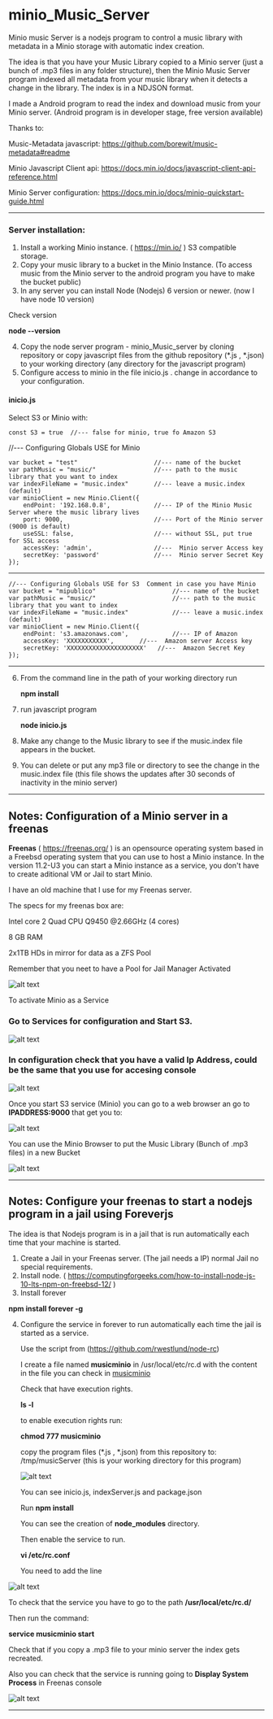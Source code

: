 # minio_Music_Server
Minio music Server is a nodejs program to control a music library with metadata in a Minio storage with automatic index creation.

The idea is that you have your Music Library copied to a Minio server (just a bunch of .mp3 files in any folder structure), then the Minio Music Server program indexed all metadata from your music library when it detects a change in the library. The index is in a NDJSON format.

I made a Android program to read the index and download music from your Minio server. (Android program is in developer stage, free version available)

Thanks to:

Music-Metadata javascript:  https://github.com/borewit/music-metadata#readme

Minio Javascript Client api: https://docs.min.io/docs/javascript-client-api-reference.html

Minio Server configuration: https://docs.min.io/docs/minio-quickstart-guide.html


----------------------
### Server installation:

1. Install a working Minio instance. ( https://min.io/ ) S3 compatible storage.
2. Copy your music library to a bucket in the Minio Instance. (To access music from the Minio server to the android program you have to make the bucket public)
3. In any server you can install Node (Nodejs) 6 version or newer. (now I have node 10 version)

Check version

  **node --version**

4. Copy the node server program - minio_Music_server by cloning repository or copy javascript files from the github repository (*.js , *.json) to your working directory (any directory for the javascript program)
5. Configure access to minio in the file inicio.js .  change in accordance to your configuration.

#### inicio.js

Select S3 or Minio with:

    const S3 = true  //--- false for minio, true fo Amazon S3


//--- Configuring Globals USE for Minio

    var bucket = "test"                     //--- name of the bucket
    var pathMusic = "music/"                //--- path to the music library that you want to index
    var indexFileName = "music.index"       //--- leave a music.index (default)
    var minioClient = new Minio.Client({
        endPoint: '192.168.0.8',            //--- IP of the Minio Music Server where the music library lives
        port: 9000,                         //--- Port of the Minio server (9000 is default)
        useSSL: false,                      //--- without SSL, put true for SSL access
        accessKey: 'admin',                 //---  Minio server Access key
        secretKey: 'password'               //---  Minio server Secret Key
    });

----------------

    //--- Configuring Globals USE for S3  Comment in case you have Minio
    var bucket = "mipublico"                     //--- name of the bucket
    var pathMusic = "music/"                     //--- path to the music library that you want to index
    var indexFileName = "music.index"            //--- leave a music.index (default)
    var minioClient = new Minio.Client({
        endPoint: 's3.amazonaws.com',            //--- IP of Amazon
        accessKey: 'XXXXXXXXXXX',       //---  Amazon server Access key
        secretKey: 'XXXXXXXXXXXXXXXXXXXXX'   //---  Amazon Secret Key
    });


----------------    
6. From the command line in the path of your working directory run

    **npm install**

7. run javascript program

    **node inicio.js**

8. Make any change to the Music library to see if the music.index file appears in the bucket.
9. You can delete or put any mp3 file or directory to see the change in the music.index file (this file shows the updates after 30 seconds of inactivity in the minio server)
----------------------

## Notes: Configuration of a Minio server in a freenas

**Freenas**  ( https://freenas.org/ ) is an opensource operating system based in a Freebsd operating system that you can use to host a Minio instance. In the version 11.2-U3 you can start a Minio instance as a service, you don't have to create aditional VM or Jail to start Minio.

I have an old machine that I use for my Freenas server.

The specs for my freenas box are:

Intel core 2 Quad CPU Q9450 @2.66GHz (4 cores)

8 GB RAM

2x1TB HDs in mirror for data as a ZFS Pool



Remember that you neet to have a Pool for Jail Manager Activated

![alt text](./images/img1.jpg "Jail Manager")

To activate Minio as a Service

### Go to Services for configuration and Start S3.

![alt text](./images/img2.jpg "Jail Manager")

### In configuration check that you have a valid Ip Address, could be the same that you use for accesing console

![alt text](./images/img3.jpg "Jail Manager")

Once you start S3 service (Minio) you can go to a web browser an go to **IPADDRESS:9000** that get you to:

![alt text](./images/img4.jpg "Jail Manager")

You can use the Minio Browser to put the Music Library (Bunch of .mp3 files) in a new Bucket

![alt text](./images/img5.jpg "Jail Manager")

------------

## Notes: Configure your freenas to start a nodejs program in a jail using Foreverjs

The idea is that Nodejs program is in a jail that is run automatically each time that your machine is started.

1. Create a Jail in your Freenas server. (The jail needs a IP) normal Jail no special requirements.
2. Install node.  ( https://computingforgeeks.com/how-to-install-node-js-10-lts-npm-on-freebsd-12/ )
3. Install forever

**npm install forever -g**

4. Configure the service in forever to run automatically each time the jail is started as a service.

    Use the script from (https://github.com/rwestlund/node-rc)

    I create a file named **musicminio** in /usr/local/etc/rc.d with the content in the file you can check in [musicminio](/freenas/musicminio)

    Check that have execution rights.

    **ls -l**

    to enable execution rights run:

    **chmod 777 musicminio**

    copy the program files (*.js , *.json) from this repository to: /tmp/musicServer (this is your working directory for this program)

    ![alt text](./images/img6.jpg "Jail Manager")

    You can see inicio.js, indexServer.js and package.json

    Run **npm install**

    You can see the creation of **node_modules** directory.

    Then enable the service to run.

    **vi /etc/rc.conf**

    You need to add the line

 ![alt text](./images/img7.jpg "Jail Manager")

To check that the service you have to go to the path **/usr/local/etc/rc.d/**

Then run the command:

**service musicminio start**

Check that if you copy a .mp3 file to your minio server the index gets recreated.

Also you can check that the service is running going to **Display System Process** in Freenas console

![alt text](./images/img8.jpg "Jail Manager")

------






